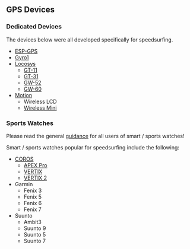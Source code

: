 ## GPS Devices

### Dedicated Devices

The devices below were all developed specifically for speedsurfing.

- [ESP-GPS](esp-gps/README.md)
- [Gyro1](gyro1/README.md)
- [Locosys](locosys/README.md)
  - [GT-11](locosys/gt-11/README.md)
  - [GT-31](locosys/gt-31/README.md)
  - [GW-52](locosys/gw-52/README.md)
  - [GW-60](locosys/gw-60/README.md)
- [Motion](motion/README.md)
  - Wireless LCD
  - [Wireless Mini](motion/mini/README.md)



### Sports Watches

Please read the general [guidance](../guidance.md) for all users of smart / sports watches!

Smart / sports watches popular for speedsurfing include the following:

- [COROS](coros/README.md)
  - [APEX Pro](coros/apex-pro/README.md)
  - [VERTIX](coros/vertix/README.md)
  - [VERTIX 2](coros/vertix-2/README.md)
- Garmin
  - Fenix 3
  - Fenix 5
  - Fenix 6
  - Fenix 7
- Suunto
  - Ambit3
  - Suunto 9
  - Suunto 5
  - Suunto 7
